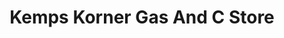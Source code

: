 ---
title: "Kemps Korner Gas And C Store"
url: /marshall/kemps-korner-gas-and-c-store/
shop: Lebensmittel
---